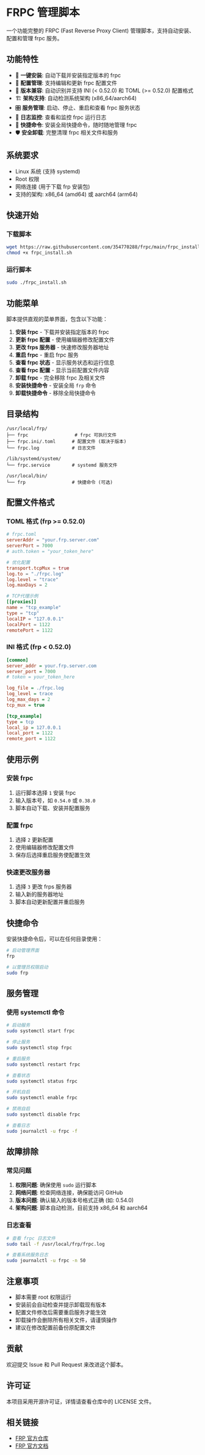 # FRPC 管理脚本

一个功能完整的 FRPC (Fast Reverse Proxy Client) 管理脚本，支持自动安装、配置和管理 frpc 服务。

## 功能特性

- 🚀 **一键安装**: 自动下载并安装指定版本的 frpc
- 🔧 **配置管理**: 支持编辑和更新 frpc 配置文件
- 🔄 **版本兼容**: 自动识别并支持 INI (< 0.52.0) 和 TOML (>= 0.52.0) 配置格式
- 🏗️ **架构支持**: 自动检测系统架构 (x86_64/aarch64)
- 🎛️ **服务管理**: 启动、停止、重启和查看 frpc 服务状态
- 📝 **日志监控**: 查看和监控 frpc 运行日志
- 🔗 **快捷命令**: 安装全局快捷命令，随时随地管理 frpc
- 🛡️ **安全卸载**: 完整清理 frpc 相关文件和服务

## 系统要求

- Linux 系统 (支持 systemd)
- Root 权限
- 网络连接 (用于下载 frp 安装包)
- 支持的架构: x86_64 (amd64) 或 aarch64 (arm64)

## 快速开始

### 下载脚本

```bash
wget https://raw.githubusercontent.com/354770288/frpc/main/frpc_install.sh
chmod +x frpc_install.sh
```

### 运行脚本

```bash
sudo ./frpc_install.sh
```

## 功能菜单

脚本提供直观的菜单界面，包含以下功能：

1. **安装 frpc** - 下载并安装指定版本的 frpc
2. **更新 frpc 配置** - 使用编辑器修改配置文件
3. **更改 frps 服务器** - 快速修改服务器地址
4. **重启 frpc** - 重启 frpc 服务
5. **查看 frpc 状态** - 显示服务状态和运行信息
6. **查看 frpc 配置** - 显示当前配置文件内容
7. **卸载 frpc** - 完全移除 frpc 及相关文件
8. **安装快捷命令** - 安装全局 `frp` 命令
9. **卸载快捷命令** - 移除全局快捷命令

## 目录结构

```
/usr/local/frp/
├── frpc                 # frpc 可执行文件
├── frpc.ini/.toml      # 配置文件 (取决于版本)
└── frpc.log            # 日志文件

/lib/systemd/system/
└── frpc.service        # systemd 服务文件

/usr/local/bin/
└── frp                 # 快捷命令 (可选)
```

## 配置文件格式

### TOML 格式 (frp >= 0.52.0)

```toml
# frpc.toml
serverAddr = "your.frp.server.com"
serverPort = 7000
# auth.token = "your_token_here"

# 优化配置
transport.tcpMux = true
log.to = "./frpc.log"
log.level = "trace"
log.maxDays = 2

# TCP代理示例
[[proxies]]
name = "tcp_example"
type = "tcp"
localIP = "127.0.0.1"
localPort = 1122
remotePort = 1122
```

### INI 格式 (frp < 0.52.0)

```ini
[common]
server_addr = your.frp.server.com
server_port = 7000
# token = your_token_here

log_file = ./frpc.log
log_level = trace
log_max_days = 2
tcp_mux = true

[tcp_example]
type = tcp
local_ip = 127.0.0.1
local_port = 1122
remote_port = 1122
```

## 使用示例

### 安装 frpc

1. 运行脚本选择 `1` 安装 frpc
2. 输入版本号，如 `0.54.0` 或 `0.38.0`
3. 脚本自动下载、安装并配置服务

### 配置 frpc

1. 选择 `2` 更新配置
2. 使用编辑器修改配置文件
3. 保存后选择重启服务使配置生效

### 快速更改服务器

1. 选择 `3` 更改 frps 服务器
2. 输入新的服务器地址
3. 脚本自动更新配置并重启服务

## 快捷命令

安装快捷命令后，可以在任何目录使用：

```bash
# 启动管理界面
frp

# 以管理员权限启动
sudo frp
```

## 服务管理

### 使用 systemctl 命令

```bash
# 启动服务
sudo systemctl start frpc

# 停止服务
sudo systemctl stop frpc

# 重启服务
sudo systemctl restart frpc

# 查看状态
sudo systemctl status frpc

# 开机自启
sudo systemctl enable frpc

# 禁用自启
sudo systemctl disable frpc

# 查看日志
sudo journalctl -u frpc -f
```

## 故障排除

### 常见问题

1. **权限问题**: 确保使用 `sudo` 运行脚本
2. **网络问题**: 检查网络连接，确保能访问 GitHub
3. **版本问题**: 确认输入的版本号格式正确 (如: 0.54.0)
4. **架构问题**: 脚本自动检测，目前支持 x86_64 和 aarch64

### 日志查看

```bash
# 查看 frpc 日志文件
sudo tail -f /usr/local/frp/frpc.log

# 查看系统服务日志
sudo journalctl -u frpc -n 50
```

## 注意事项

- 脚本需要 root 权限运行
- 安装前会自动检查并提示卸载现有版本
- 配置文件修改后需要重启服务才能生效
- 卸载操作会删除所有相关文件，请谨慎操作
- 建议在修改配置前备份原配置文件

## 贡献

欢迎提交 Issue 和 Pull Request 来改进这个脚本。

## 许可证

本项目采用开源许可证，详情请查看仓库中的 LICENSE 文件。

## 相关链接

- [FRP 官方仓库](https://github.com/fatedier/frp)
- [FRP 官方文档](https://gofrp.org/)
